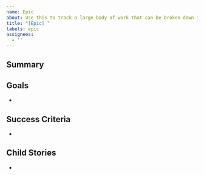 ```yaml
---
name: Epic
about: Use this to track a large body of work that can be broken down into smaller stories.
title: "[Epic] "
labels: epic
assignees: 
  - ''
---
```

<!--
Describe the overarching goal, success criteria, and links to child stories.
-->
## Summary
<!-- One-sentence summary of the epic. -->

## Goals
- 

## Success Criteria
- 

## Child Stories
- 
